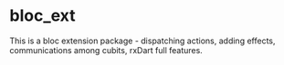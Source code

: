 # bloc_ext
This is a bloc extension package - dispatching actions, adding effects, communications among cubits, rxDart full features. 
